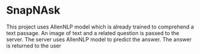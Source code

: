 # SnapNAsk
This project uses AllenNLP model which is already trained to comprehend a text passage. An image of text and a related question is passed to the server. The server uses AllenNLP model to predict the answer. The answer is returned to the user
